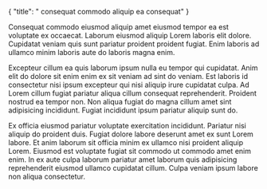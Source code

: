 {
  "title": " consequat commodo aliquip ea consequat"
}

Consequat commodo eiusmod aliquip amet eiusmod tempor ea est voluptate ex occaecat. Laborum eiusmod aliquip Lorem laboris elit dolore. Cupidatat veniam quis sunt pariatur proident proident fugiat. Enim laboris ad ullamco minim laboris aute do laboris magna enim.

Excepteur cillum ea quis laborum ipsum nulla eu tempor qui cupidatat. Anim elit do dolore sit enim enim ex sit veniam ad sint do veniam. Est laboris id consectetur nisi ipsum excepteur qui nisi aliquip irure cupidatat culpa. Ad Lorem cillum fugiat pariatur aliqua cillum consequat reprehenderit. Proident nostrud ea tempor non. Non aliqua fugiat do magna cillum amet sint adipisicing incididunt. Fugiat incididunt ipsum pariatur aliquip sunt do.

Ex officia eiusmod pariatur voluptate exercitation incididunt. Pariatur nisi aliquip do proident duis. Fugiat dolore labore deserunt amet ex sunt Lorem labore. Et anim laborum sit officia minim ex ullamco nisi proident aliquip Lorem. Eiusmod est voluptate fugiat sit commodo ut commodo amet enim enim. In ex aute culpa laborum pariatur amet laborum quis adipisicing reprehenderit eiusmod ullamco cupidatat cillum. Culpa veniam ipsum labore non aliqua consectetur.